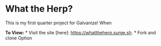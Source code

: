 # What the Herp? 

This is my first quarter project for Galvanize! When

**To View:** 
    * Visit the site [here]: https://whattheherp.surge.sh.
    * Fork and clone Option 

